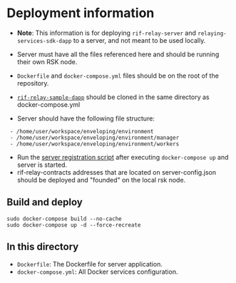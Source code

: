 # Deployment information

* **Note**: This information is for deploying `rif-relay-server` and `relaying-services-sdk-dapp` to a server, and not meant to be used locally.
* Server must have all the files referenced here and 
should be running their own RSK node. 
* `Dockerfile` and `docker-compose.yml` files should be on the root of the repository.
* [`rif-relay-sample-dapp`](https://github.com/rsksmart/rif-relay-sample-dapp) should be cloned in the same directory as docker-compose.yml

* Server should have the following file structure:

```
 - /home/user/workspace/enveloping/environment
 - /home/user/workspace/enveloping/environment/manager
 - /home/user/workspace/enveloping/environment/workers
```
* Run the [server registration script](https://github.com/rsksmart/rif-relay-server#server-registration) after executing `docker-compose up` and server is started.
* rif-relay-contracts addresses that are located on server-config.json should be deployed and "founded" on the local rsk node.

## Build and deploy
```
sudo docker-compose build --no-cache
sudo docker-compose up -d --force-recreate
```

## In this directory
* `Dockerfile`: The Dockerfile for server application.
* `docker-compose.yml`: All Docker services configuration.
